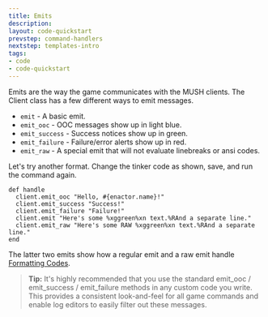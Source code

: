 ```yaml
---
title: Emits
description:
layout: code-quickstart
prevstep: command-handlers
nextstep: templates-intro
tags: 
- code
- code-quickstart
---
```


Emits are the way the game communicates with the MUSH clients.  The Client class has a few different ways to emit messages.

* `emit` - A basic emit.
* `emit_ooc` - OOC messages show up in light blue.
* `emit_success` - Success notices show up in green.
* `emit_failure` - Failure/error alerts show up in red.
* `emit_raw` - A special emit that will not evaluate linebreaks or ansi codes.

Let's try another format.  Change the tinker code as shown, save, and run the command again.

    def handle
      client.emit_ooc "Hello, #{enactor.name}!"
      client.emit_success "Success!"
      client.emit_failure "Failure!"    
      client.emit "Here's some %xggreen%xn text.%RAnd a separate line."
      client.emit_raw "Here's some RAW %xggreen%xn text.%RAnd a separate line."
    end

The latter two emits show how a regular emit and a raw emit handle [Formatting Codes](/tutorials/code/formatting).

> <i class="fa fa-info-circle"></i> **Tip:** It's highly recommended that you use the standard emit_ooc / emit_success / emit_failure methods in any custom code you write.  This provides a consistent look-and-feel for all game commands and enable log editors to easily filter out these messages.